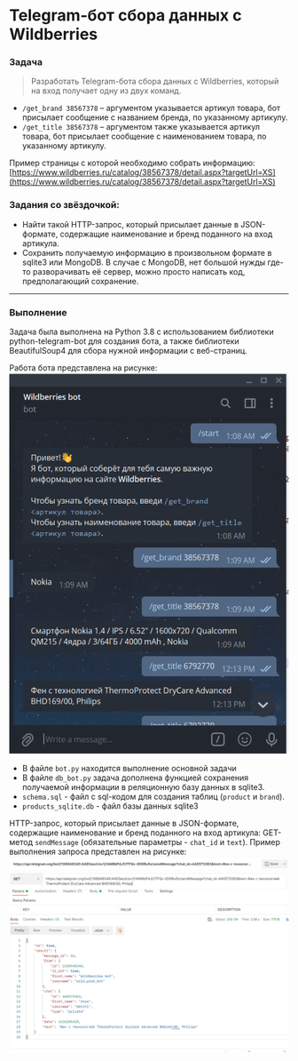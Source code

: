 # Telegram-бот сбора данных с Wildberries

### Задача

> Разработать Telegram-бота сбора данных с Wildberries, который на вход получает одну из двух команд.

- `/get_brand 38567378` – аргументом указывается артикул товара, бот присылает сообщение с названием бренда, по указанному артикулу.
- `/get_title 38567378` – аргументом также указывается артикул товара, бот присылает сообщение с наименованием товара, по указанному артикулу.

	
Пример страницы с которой необходимо собрать информацию: [https://www.wildberries.ru/catalog/38567378/detail.aspx?targetUrl=XS](https://www.wildberries.ru/catalog/38567378/detail.aspx?targetUrl=XS)

### Задания со звёздочкой:

- Найти такой HTTP-запрос, который присылает данные в JSON-формате, содержащие наименование и бренд поданного на вход артикула.
- Сохранить получаемую информацию в произвольном формате в sqlite3 или MongoDB. В случае с MongoDB, нет большой нужды где-то разворачивать её сервер, можно просто написать код, предполагающий сохранение.

---

### Выполнение

Задача была выполнена на Python 3.8 с использованием библиотеки python-telegram-bot для создания бота, а также библиотеки BeautifulSoup4 для сбора нужной информации с веб-страниц.

Работа бота представлена на рисунке:
![bot](bot.png)

- В файле `bot.py` находится выполнение основной задачи
- В файле `db_bot.py` задача дополнена функцией сохранения получаемой информации в реляционную базу данных в sqlite3.
- `schema.sql` - файл с sql-кодом для создания таблиц (`product` и `brand`).
- `products_sqlite.db` - файл базы данных sqlite3

HTTP-запрос, который присылает данные в JSON-формате, содержащие наименование и бренд поданного на вход артикула: GET-метод `sendMessage` (обязательные параметры - `chat_id` и `text`).
Пример выполнения запроса представлен на рисунке:
![sendMessage](sendMessage.png)
